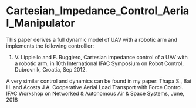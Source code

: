 # Cartesian_Impedance_Control_Aerial_Manipulator

This paper derives a full dynamic model of UAV with a robotic arm and implements the following controlller: 
1. V. Lippiello and F. Ruggiero, Cartesian impedance control of a UAV with a robotic arm, in 10th International
IFAC Symposium on Robot Control, Dubrovnik, Croatia, Sep 2012.

A very similar control and dynamics can be found in my paper: 
Thapa S., Bai H. and Acosta J.A. Cooperative Aerial Load Transport with Force Control. IFAC Workshop on Networked & Autonomous Air & Space Systems, June, 2018
